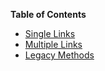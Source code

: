 **Table of Contents**

* [Single Links](#single-links)
* [Multiple Links](#multiple-links)
* [Legacy Methods](#legacy-methods)